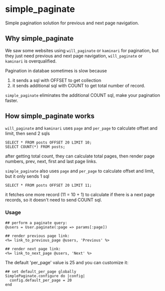 # simple_paginate

Simple pagination solution for previous and next page navigation.

## Why simple_paginate

We saw some websites using `will_paginate` or `kaminari` for pagination, but they just need previous and next page navigation, `will_paginate` or `kaminari` is overqualified.

Pagination in databae sometimes is slow because

1. it sends a sql with OFFSET to get collection
2. it sends additional sql with COUNT to get total number of record.

`simple_paginate` eliminates the additional COUNT sql, make your pagination faster.

## How simple_paginate works

`will_paginate` and `kaminari` uses `page` and `per_page` to calculate offset and limit, then send 2 sqls

```
SELECT * FROM posts OFFSET 20 LIMIT 10;
SELECT COUNT(*) FROM posts;
```

after getting total count, they can calculate total pages, then render page numbers, prev, next, first and last page links.

`simple_paginate` also uses `page` and `per_page` to calculate offset and limit, but it only sends 1 sql

```
SELECT * FROM posts OFFSET 20 LIMIT 11;
```

it fetches one more record (11 = 10 + 1) to calculate if there is a next page records, so it doesn't need to send COUNT sql.


### Usage

```
## perform a paginate query:
@users = User.paginate(:page => params[:page])

## render previous page link:
<%= link_to_previous_page @users, 'Previous' %>

## render next page link:
<%= link_to_next_page @users, 'Next' %>
```

The default 'per_page' value is 25 and you can customize it:
```
## set default_per_page globally
SimplePaginate.configure do |config|
  config.default_per_page = 20
end
```
